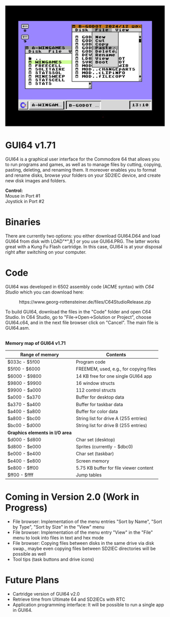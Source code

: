 ![alt text](https://github.com/WebFritzi/GUI64/blob/main/GUI64.png)

# GUI64 v1.71
GUI64 is a graphical user interface for the Commodore 64 that allows you to run programs and games, as well as to manage files by cutting, copying, pasting, deleting, and renaming them. It moreover enables you to format and rename disks, browse your folders on your SD2IEC device, and create new disk images and folders.

**Control:**<br>
Mouse in Port #1<br>
Joystick in Port #2

# Binaries
There are currently two options: you either download GUI64.D64 and load GUI64 from disk with LOAD"*",8,1 or you use GUI64.PRG. The latter works great with a Kung Fu Flash cartridge. In this case, GUI64 is at your disposal right after switching on your computer.

# Code
GUI64 was developed in 6502 assembly code (ACME syntax) with _C64 Studio_ which you can download here:<br>
<p align="center">https://www.georg-rottensteiner.de/files/C64StudioRelease.zip</p>
To build GUI64, download the files in the "Code" folder and open C64 Studio. In C64 Studio, go to "File->Open->Solution or Project", choose GUI64.c64, and in the next file browser click on "Cancel". The main file is GUI64.asm.<br><br>

**Memory map of GUI64 v1.71**

| Range of memory    | Contents                               |
| ------------------ | -------------------------------------- |
| $033c - $5f00      | Program code                           |
| $5f00 - $6000      | FREEMEM, used, e.g., for copying files |
| $6000 - $9800      | 14 KB free for one single GUI64 app    |
| $9800 - $9900      | 16 window structs                      |
| $9900 - $a000      | 112 control structs                    |
| $a000 - $a370      | Buffer for desktop data                |
| $a370 - $a400      | Buffer for taskbar data                |
| $a400 - $a800      | Buffer for color data                  |
| $a800 - $bc00      | String list for drive A (255 entries)  |
| $bc00 - $d000      | String list for drive B (255 entries)  |
| **Graphics elements in I/O area**                           |
| $d000 - $d800      | Char set (desktop)                     |
| $d800 - $e000      | Sprites (currently - $dbc0)            |
| $e000 - $e400      | Char set (taskbar)                     |
| $e400 - $e800      | Screen memory                          |
| $e800 - $ff00      | 5.75 KB buffer for file viewer content |
| $ff00 - $ffff      | Jump tables                            |


# Coming in Version 2.0 (Work in Progress)
* File browser: Implementation of the menu entries "Sort by Name", "Sort by Type", "Sort by Size" in the "View" menu
* File browser: Implementation of the menu entry "View" in the "File" menu to look into files in text and hex mode
* File browser: Copying files between disks in the same drive via disk swap., maybe even copying files between SD2IEC directories will be possible as well
* Tool tips (task buttons and drive icons)

# Future Plans
* Cartridge version of GUI64 v2.0
* Retrieve time from Ultimate 64 and SD2IECs with RTC
* Application programming interface: It will be possible to run a single app in GUI64.
